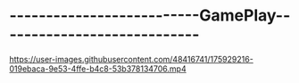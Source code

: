 # --------------------------GamePlay----------------------------

https://user-images.githubusercontent.com/48416741/175929216-019ebaca-9e53-4ffe-b4c8-53b378134706.mp4


